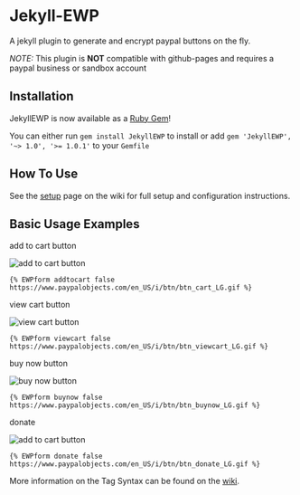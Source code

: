 # Jekyll-EWP
A jekyll plugin to generate and encrypt paypal buttons on the fly.

*NOTE:* This plugin is **NOT** compatible with github-pages and requires a paypal business or sandbox account

## Installation

JekyllEWP is now available as a [Ruby Gem](https://rubygems.org/gems/JekyllEWP)!

You can either run `gem install JekyllEWP` to install or add `gem 'JekyllEWP', '~> 1.0', '>= 1.0.1'` to your `Gemfile`


## How To Use
See the [setup](https://github.com/MoralCode/Jekyll-EWP/wiki/Setup) page on the wiki for full setup and configuration instructions.



## Basic Usage Examples

add to cart button

![add to cart button](https://www.paypalobjects.com/en_US/i/btn/btn_cart_LG.gif)

`{% EWPform addtocart false https://www.paypalobjects.com/en_US/i/btn/btn_cart_LG.gif %}`

view cart button

![view cart button](https://www.paypalobjects.com/en_US/i/btn/btn_viewcart_LG.gif)

`{% EWPform viewcart false https://www.paypalobjects.com/en_US/i/btn/btn_viewcart_LG.gif %}`

buy now button

![buy now button](https://www.paypalobjects.com/en_US/i/btn/btn_buynow_LG.gif)

`{% EWPform buynow false https://www.paypalobjects.com/en_US/i/btn/btn_buynow_LG.gif %}`


donate

![add to cart button](https://www.paypalobjects.com/en_US/i/btn/btn_donate_LG.gif)

`{% EWPform donate false https://www.paypalobjects.com/en_US/i/btn/btn_donate_LG.gif %}`



More information on the Tag Syntax can be found on the [wiki](https://github.com/MoralCode/Jekyll-EWP/wiki).
